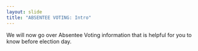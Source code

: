 ```yaml
---
layout: slide
title: "ABSENTEE VOTING: Intro"
---
```


We will now go over Absentee Voting information that is helpful for you to know before election day.
